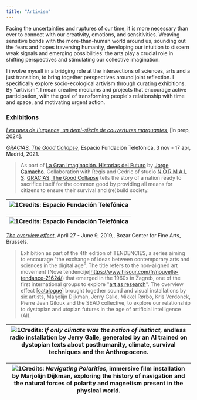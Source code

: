 ```yaml
---
title: "Artivism"
---
```

Facing the uncertainties and ruptures of our time, it is more necessary than ever to connect with our creativity, emotions, and sensitivities. Weaving sensitive bonds with the more-than-human world around us, sounding out the fears and hopes traversing humanity, developing our intuition to discern weak signals and emerging possibilities: the arts play a crucial role in shifting perspectives and stimulating our collective imagination.

I involve myself in a bridging role at the intersections of sciences, arts and a just transition, to bring together perspectives around joint reflection. I specifically explore socio-ecological artivism through curating exhibitions. By "artivism", I mean creative mediums and projects that encourage active participation, with the goal of transforming people's relationship with time and space, and motivating urgent action.

### Exhibitions

*[Les unes de l'urgence, un demi-siècle de couvertures marquantes](http:s://)*, [in prep, 2024]. 

*[GRACIAS, The Good Collapse](https://normalfutu.re/uncategorized/grasias-the-good-collapse-exhibition/)*, Espacio Fundación Telefónica, 3 nov - 17 apr, Madrid, 2021.  
> As part of [La Gran Imaginación. Historias del Futuro]([https://www.fundaciontelefonica.com/exposiciones/la-gran-imaginacion-historias-del-futuro/](https://www.fundaciontelefonica.com/exposiciones/la-gran-imaginacion-historias-del-futuro/)) by [Jorge Camacho]([https://www.iftf.org/people/jorge-camacho-rojas/](https://www.iftf.org/people/jorge-camacho-rojas/)). Collaboration with Régis and Cédric of studio [N O R M A L S]([https://normalfutu.re/](https://normalfutu.re/)). [GRACIAS, The Good Collapse]([https://normalfutu.re/studio/grasias-the-good-collapse-digital-catalogue/](https://normalfutu.re/studio/grasias-the-good-collapse-digital-catalogue/)) tells the story of a nation ready to sacrifice itself for the common good by providing all means for citizens to ensure their survival and (re)build society.

|![1](/img/good-collapse-1.jpg)Credits: Espacio Fundación Telefónica|
|---|

|![1](/img/good-collapse-2.jpg)Credits: Espacio Fundación Telefónica|
|---|

*[The overview effect](https://www.bozar.be/fr/calendrier/tendencies-19)*, April 27 - June 9, 2019,, Bozar Center for Fine Arts, Brussels. 
>Exhibition as part of the 4th edition of TENDENCIES, a series aiming to encourage "the exchange of ideas between contemporary arts and sciences in the digital age". The title refers to the non-aligned art movement [Nove tendencije]https://www.hisour.com/fr/nouvelle-tendance-21624/) that emerged in the 1960s in Zagreb, one of the first international groups to explore "[art as research](https://www.tingenesmetode.no/images/PDF/Litteratur_MK/Bjerregaard_Introduction.pdf)". The overview effect [[catalogue](/img/overview-effect.pdf)] brought together sound and visual installations by six artists, Marjolijn Dijkman, Jerry Galle, Mikkel Rørbo, Kris Verdonck, Pierre Jean Giloux and the SEAD collective, to explore our relationship to dystopian and utopian futures in the age of artificial intelligence (AI).

|![1](/img/overview-effect-1.jpg)Credits: *If only climate was the notion of instinct*, endless radio installation by Jerry Galle, generated by an AI trained on dystopian texts about posthumanity, climate, survival techniques and the Anthropocene.| 
|---|

|![1](/img/overview-effect-2.jpg)Credits: *Navigating Polarities*, immersive film installation by Marjolijn Dijkman, exploring the history of navigation and the natural forces of polarity and magnetism present in the physical world.|
|---|